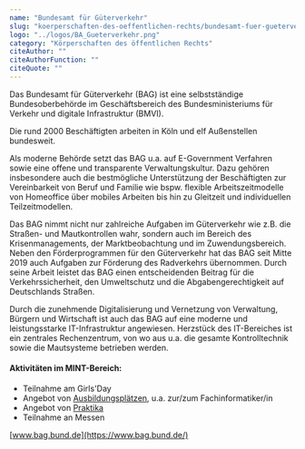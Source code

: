 ```yaml
---
name: "Bundesamt für Güterverkehr"
slug: "koerperschaften-des-oeffentlichen-rechts/bundesamt-fuer-gueterverkehr"
logo: "../logos/BA_Gueterverkehr.png"
category: "Körperschaften des öffentlichen Rechts"
citeAuthor: ""
citeAuthorFunction: ""
citeQuote: ""
---
```


Das Bundesamt für Güterverkehr (BAG) ist eine selbstständige Bundesoberbehörde im Geschäftsbereich des Bundesministeriums für Verkehr und digitale Infrastruktur (BMVI).

Die rund 2000 Beschäftigten arbeiten in Köln und elf Außenstellen bundesweit.

Als moderne Behörde setzt das BAG u.a. auf E-Government Verfahren sowie eine offene und transparente Verwaltungskultur. Dazu gehören insbesondere auch die bestmögliche Unterstützung der Beschäftigten zur Vereinbarkeit von Beruf und Familie wie bspw. flexible Arbeitszeitmodelle von Homeoffice über mobiles Arbeiten bis hin zu Gleitzeit und individuellen Teilzeitmodellen.

Das BAG nimmt nicht nur zahlreiche Aufgaben im Güterverkehr wie z.B. die Straßen- und Mautkontrollen wahr, sondern auch im Bereich des Krisenmanagements, der Marktbeobachtung und im Zuwendungsbereich. Neben den Förderprogrammen für den Güterverkehr hat das BAG seit Mitte 2019 auch Aufgaben zur Förderung des Radverkehrs übernommen. Durch seine Arbeit leistet das BAG einen entscheidenden Beitrag für die Verkehrssicherheit, den Umweltschutz und die Abgabengerechtigkeit auf Deutschlands Straßen.

Durch die zunehmende Digitalisierung und Vernetzung von Verwaltung, Bürgern und Wirtschaft ist auch das BAG auf eine moderne und leistungsstarke IT-Infrastruktur angewiesen. Herzstück des IT-Bereiches ist ein zentrales Rechenzentrum, von wo aus u.a. die gesamte Kontrolltechnik sowie die Mautsysteme betrieben werden.

#### Aktivitäten im MINT-Bereich:

- Teilnahme am Girls'Day
- Angebot von [Ausbildungsplätzen](https://www.bag.bund.de/DE/Service/BAG_als_Arbeitgeber/Ausbildung/ausbildung_node.html), u.a. zur/zum Fachinformatiker/in
- Angebot von [Praktika](https://www.bag.bund.de/DE/Service/BAG_als_Arbeitgeber/Praktika/praktika_node.html)
- Teilnahme an Messen

[www.bag.bund.de](https://www.bag.bund.de/)
